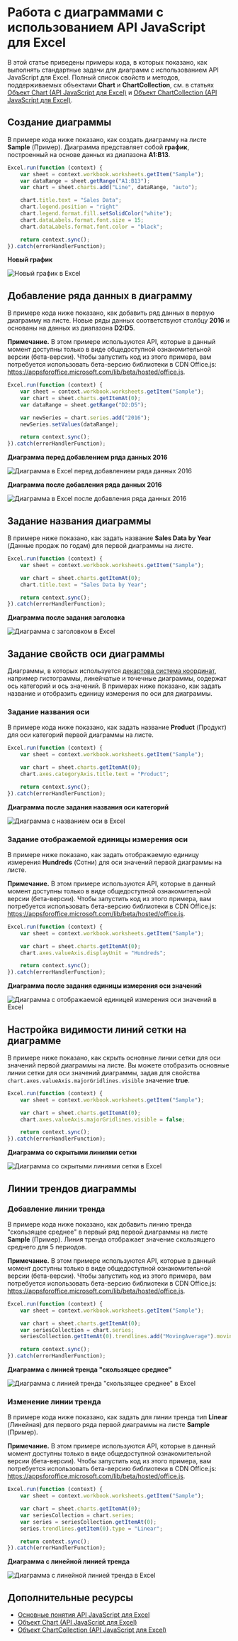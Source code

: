 # <a name="work-with-charts-using-the-excel-javascript-api"></a>Работа с диаграммами с использованием API JavaScript для Excel

В этой статье приведены примеры кода, в которых показано, как выполнять стандартные задачи для диаграмм с использованием API JavaScript для Excel. Полный список свойств и методов, поддерживаемых объектами **Chart** и **ChartCollection**, см. в статьях [Объект Chart (API JavaScript для Excel)](../../reference/excel/chart.md) и [Объект ChartCollection (API JavaScript для Excel)](../../reference/excel/chartcollection.md).

## <a name="create-a-chart"></a>Создание диаграммы

В примере кода ниже показано, как создать диаграмму на листе **Sample** (Пример). Диаграмма представляет собой **график**, построенный на основе данных из диапазона **A1:B13**.

```js
Excel.run(function (context) {
    var sheet = context.workbook.worksheets.getItem("Sample");
    var dataRange = sheet.getRange("A1:B13");
    var chart = sheet.charts.add("Line", dataRange, "auto");

    chart.title.text = "Sales Data";
    chart.legend.position = "right"
    chart.legend.format.fill.setSolidColor("white");
    chart.dataLabels.format.font.size = 15;
    chart.dataLabels.format.font.color = "black";

    return context.sync();
}).catch(errorHandlerFunction);
```

**Новый график**

![Новый график в Excel](../../images/Excel-chart-create-line.png)


## <a name="add-a-data-series-to-a-chart"></a>Добавление ряда данных в диаграмму

В примере кода ниже показано, как добавить ряд данных в первую диаграмму на листе. Новые ряды данных соответствуют столбцу **2016** и основаны на данных из диапазона **D2:D5**.

**Примечание.** В этом примере используются API, которые в данный момент доступны только в виде общедоступной ознакомительной версии (бета-версии). Чтобы запустить код из этого примера, вам потребуется использовать бета-версию библиотеки в CDN Office.js: https://appsforoffice.microsoft.com/lib/beta/hosted/office.js.

```js
Excel.run(function (context) {
    var sheet = context.workbook.worksheets.getItem("Sample");
    var chart = sheet.charts.getItemAt(0);
    var dataRange = sheet.getRange("D2:D5");

    var newSeries = chart.series.add("2016");
    newSeries.setValues(dataRange);

    return context.sync();
}).catch(errorHandlerFunction);
```

**Диаграмма перед добавлением ряда данных 2016**

![Диаграмма в Excel перед добавлением ряда данных 2016](../../images/Excel-chart-data-series-before.png)

**Диаграмма после добавления ряда данных 2016**

![Диаграмма в Excel после добавления ряда данных 2016](../../images/Excel-chart-data-series-after.png)

## <a name="set-chart-title"></a>Задание названия диаграммы

В примере ниже показано, как задать название **Sales Data by Year** (Данные продаж по годам) для первой диаграммы на листе. 

```js
Excel.run(function (context) {
    var sheet = context.workbook.worksheets.getItem("Sample");

    var chart = sheet.charts.getItemAt(0);
    chart.title.text = "Sales Data by Year";

    return context.sync();
}).catch(errorHandlerFunction);
```

**Диаграмма после задания заголовка**

![Диаграмма с заголовком в Excel](../../images/Excel-chart-title-set.png)

## <a name="set-properties-of-an-axis-in-a-chart"></a>Задание свойств оси диаграммы

Диаграммы, в которых используется [декартова система координат](https://en.wikipedia.org/wiki/Cartesian_coordinate_system), например гистограммы, линейчатые и точечные диаграммы, содержат ось категорий и ось значений. В примерах ниже показано, как задать название и отобразить единицу измерения по оси для диаграммы.

### <a name="set-axis-title"></a>Задание названия оси

В примере кода ниже показано, как задать название **Product** (Продукт) для оси категорий первой диаграммы на листе.

```js
Excel.run(function (context) {
    var sheet = context.workbook.worksheets.getItem("Sample");

    var chart = sheet.charts.getItemAt(0);
    chart.axes.categoryAxis.title.text = "Product";

    return context.sync();
}).catch(errorHandlerFunction);
```

**Диаграмма после задания названия оси категорий**

![Диаграмма с названием оси в Excel](../../images/Excel-chart-axis-title-set.png)

### <a name="set-axis-display-unit"></a>Задание отображаемой единицы измерения оси

В примере ниже показано, как задать отображаемую единицу измерения **Hundreds** (Сотни) для оси значений первой диаграммы на листе.

**Примечание.** В этом примере используются API, которые в данный момент доступны только в виде общедоступной ознакомительной версии (бета-версии). Чтобы запустить код из этого примера, вам потребуется использовать бета-версию библиотеки в CDN Office.js: https://appsforoffice.microsoft.com/lib/beta/hosted/office.js.

```js
Excel.run(function (context) {
    var sheet = context.workbook.worksheets.getItem("Sample");

    var chart = sheet.charts.getItemAt(0);
    chart.axes.valueAxis.displayUnit = "Hundreds";

    return context.sync();
}).catch(errorHandlerFunction);
```

**Диаграмма после задания единицы измерения оси значений**

![Диаграмма с отображаемой единицей измерения оси значений в Excel](../../images/Excel-chart-axis-display-unit-set.png)

## <a name="set-visibility-of-gridlines-in-a-chart"></a>Настройка видимости линий сетки на диаграмме

В примере ниже показано, как скрыть основные линии сетки для оси значений первой диаграммы на листе. Вы можете отобразить основные линии сетки для оси значений диаграммы, задав для свойства `chart.axes.valueAxis.majorGridlines.visible` значение **true**.

```js
Excel.run(function (context) {
    var sheet = context.workbook.worksheets.getItem("Sample");

    var chart = sheet.charts.getItemAt(0);
    chart.axes.valueAxis.majorGridlines.visible = false;

    return context.sync();
}).catch(errorHandlerFunction);
```

**Диаграмма со скрытыми линиями сетки**

![Диаграмма со скрытыми линиями сетки в Excel](../../images/Excel-chart-gridlines-removed.png)

## <a name="chart-trendlines"></a>Линии трендов диаграммы

### <a name="add-a-trendline"></a>Добавление линии тренда

В примере кода ниже показано, как добавить линию тренда "скользящее среднее" в первый ряд первой диаграммы на листе **Sample** (Пример). Линия тренда отображает значение скользящего среднего для 5 периодов.

**Примечание.** В этом примере используются API, которые в данный момент доступны только в виде общедоступной ознакомительной версии (бета-версии). Чтобы запустить код из этого примера, вам потребуется использовать бета-версию библиотеки в CDN Office.js: https://appsforoffice.microsoft.com/lib/beta/hosted/office.js.

```js
Excel.run(function (context) {
    var sheet = context.workbook.worksheets.getItem("Sample");

    var chart = sheet.charts.getItemAt(0);
    var seriesCollection = chart.series;
    seriesCollection.getItemAt(0).trendlines.add("MovingAverage").movingAveragePeriod = 5;

    return context.sync();
}).catch(errorHandlerFunction);
```

**Диаграмма с линией тренда "скользящее среднее"**

![Диаграмма с линией тренда "скользящее среднее" в Excel](../../images/Excel-chart-create-trendline.png)

### <a name="update-a-trendline"></a>Изменение линии тренда

В примере кода ниже показано, как задать для линии тренда тип **Linear** (Линейная) для первого ряда первой диаграммы на листе **Sample** (Пример).

**Примечание.** В этом примере используются API, которые в данный момент доступны только в виде общедоступной ознакомительной версии (бета-версии). Чтобы запустить код из этого примера, вам потребуется использовать бета-версию библиотеки в CDN Office.js: https://appsforoffice.microsoft.com/lib/beta/hosted/office.js.

```js
Excel.run(function (context) {
    var sheet = context.workbook.worksheets.getItem("Sample");

    var chart = sheet.charts.getItemAt(0);
    var seriesCollection = chart.series;
    var series = seriesCollection.getItemAt(0);
    series.trendlines.getItem(0).type = "Linear";

    return context.sync();
}).catch(errorHandlerFunction);
```

**Диаграмма с линейной линией тренда**

![Диаграмма с линейной линией тренда в Excel](../../images/Excel-chart-trendline-linear.png)

## <a name="additional-resources"></a>Дополнительные ресурсы

- [Основные понятия API JavaScript для Excel](excel-add-ins-core-concepts.md)
- [Объект Chart (API JavaScript для Excel)](../../reference/excel/chart.md) 
- [Объект ChartCollection (API JavaScript для Excel)](../../reference/excel/chartcollection.md)